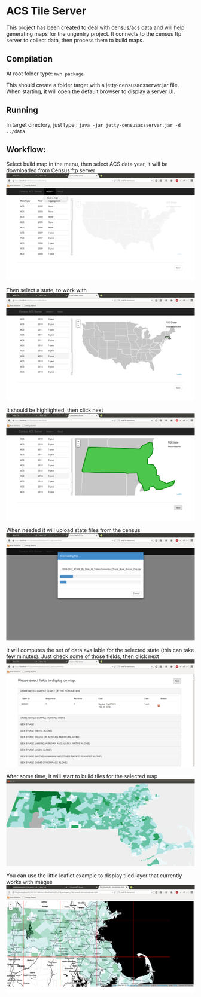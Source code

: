 # ACS Tile Server

This project has been created to deal with census/acs data and will help generating maps for the ungentry project.
It connects to the census ftp server to collect data, then process them to build maps.

## Compilation

At root folder type:
`mvn package`

This should create a folder target with a jetty-censusacsserver.jar file.
When starting, it will open the default browser to display a server UI.

## Running

In target directory, just type :
`java -jar jetty-censusacsserver.jar -d ../data`

## Workflow:

Select build map in the menu, then select ACS data year, it will be downloaded from Census ftp server
![Step 1](/doc/Workflow_Step1.png)

Then select a state, to work with
![Step 2](/doc/Workflow_Step2.png)

It should be highlighted, then click next
![Step 3](/doc/Workflow_Step3.png)

When needed it will upload state files from the census
![Step 5](/doc/Workflow_Step5.png)

It will computes the set of data available for the selected state (this can take few minutes). 
Just check some of those fields, then click next
![Step 6](/doc/Workflow_Step6.png)

After some time, it will start to build tiles for the selected map
![Step 7](/doc/Workflow_Step7.png)

You can use the little leaflet example to display tiled layer that currently works with images
![Step 8](/doc/Workflow_Step8.png)





